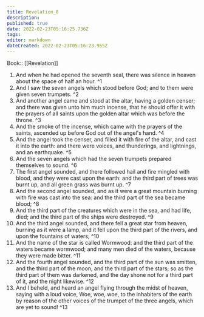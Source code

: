 ```yaml
---
title: Revelation_8
description: 
published: true
date: 2022-02-23T05:16:25.736Z
tags: 
editor: markdown
dateCreated: 2022-02-23T05:16:23.955Z
---
```


 Book:: [[Revelation]]
 1. And when he had opened the seventh seal, there was silence in heaven about the space of half an hour. ^1
 2. And I saw the seven angels which stood before God; and to them were given seven trumpets. ^2
 3. And another angel came and stood at the altar, having a golden censer; and there was given unto him much incense, that he should offer it with the prayers of all saints upon the golden altar which was before the throne. ^3
 4. And the smoke of the incense, which came with the prayers of the saints, ascended up before God out of the angel's hand. ^4
 5. And the angel took the censer, and filled it with fire of the altar, and cast it into the earth: and there were voices, and thunderings, and lightnings, and an earthquake. ^5
 6. And the seven angels which had the seven trumpets prepared themselves to sound. ^6
 7. The first angel sounded, and there followed hail and fire mingled with blood, and they were cast upon the earth: and the third part of trees was burnt up, and all green grass was burnt up. ^7
 8. And the second angel sounded, and as it were a great mountain burning with fire was cast into the sea: and the third part of the sea became blood; ^8
 9. And the third part of the creatures which were in the sea, and had life, died; and the third part of the ships were destroyed. ^9
 10. And the third angel sounded, and there fell a great star from heaven, burning as it were a lamp, and it fell upon the third part of the rivers, and upon the fountains of waters; ^10
 11. And the name of the star is called Wormwood: and the third part of the waters became wormwood; and many men died of the waters, because they were made bitter. ^11
 12. And the fourth angel sounded, and the third part of the sun was smitten, and the third part of the moon, and the third part of the stars; so as the third part of them was darkened, and the day shone not for a third part of it, and the night likewise. ^12
 13. And I beheld, and heard an angel flying through the midst of heaven, saying with a loud voice, Woe, woe, woe, to the inhabiters of the earth by reason of the other voices of the trumpet of the three angels, which are yet to sound! ^13
